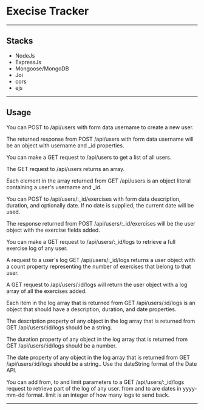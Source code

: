 # Execise Tracker

---

## Stacks

- NodeJs
- ExpressJs
- Mongoose/MongoDB
- Joi
- cors
- ejs

---

## Usage

You can POST to /api/users with form data username to create a new user.

The returned response from POST /api/users with form data username will be an object with username and \_id properties.

You can make a GET request to /api/users to get a list of all users.

The GET request to /api/users returns an array.

Each element in the array returned from GET /api/users is an object literal containing a user's username and \_id.

You can POST to /api/users/:\_id/exercises with form data description, duration, and optionally date. If no date is supplied, the current date will be used.

The response returned from POST /api/users/:\_id/exercises will be the user object with the exercise fields added.

You can make a GET request to /api/users/:\_id/logs to retrieve a full exercise log of any user.

A request to a user's log GET /api/users/:\_id/logs returns a user object with a count property representing the number of exercises that belong to that user.

A GET request to /api/users/:id/logs will return the user object with a log array of all the exercises added.

Each item in the log array that is returned from GET /api/users/:id/logs is an object that should have a description, duration, and date properties.

The description property of any object in the log array that is returned from GET /api/users/:id/logs should be a string.

The duration property of any object in the log array that is returned from GET /api/users/:id/logs should be a number.

The date property of any object in the log array that is returned from GET /api/users/:id/logs should be a string.. Use the dateString format of the Date API.

You can add from, to and limit parameters to a GET /api/users/:\_id/logs request to retrieve part of the log of any user. from and to are dates in yyyy-mm-dd format. limit is an integer of how many logs to send back.

---
